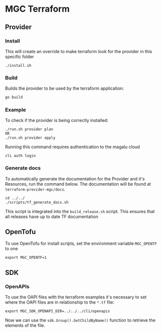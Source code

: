 MGC Terraform
=============

## Provider

### Install

This will create an override to make terraform look for the provider in this
specific folder

```
./install.sh
```

### Build

Builds the provider to be used by the terraform application:

```sh
go build
```

### Example

To check if the provider is being correctly installed:

```
./run.sh provider plan
OR
./run.sh provider apply
```

Running this command requires authentication to the magalu cloud

```
cli auth login
```

### Generate docs

To automatically generate the documentation for the Provider and it's Resources, run the command below. The documentation will be found at `terraform-provider-mgc/docs`.

```
cd ../../
./scripts/tf_generate_docs.sh
```

This script is integrated into the `build_release.sh` script. This ensures that all releases have up to date TF documentation

## OpenTofu
To use OpenTofu for install scripts, set the environment variable `MGC_OPENTF` to one

```
export MGC_OPENTF=1
```

## SDK

### OpenAPIs

To use the OAPI files with the terraform examples it's necessary to set where
the OAPI files are in relationship to the `*.tf` file:

```
export MGC_SDK_OPENAPI_DIR=../../../cli/openapis
```

Now we can use the `sdk.Group().GetChildByName()` function to retrieve the
elements of the file.
